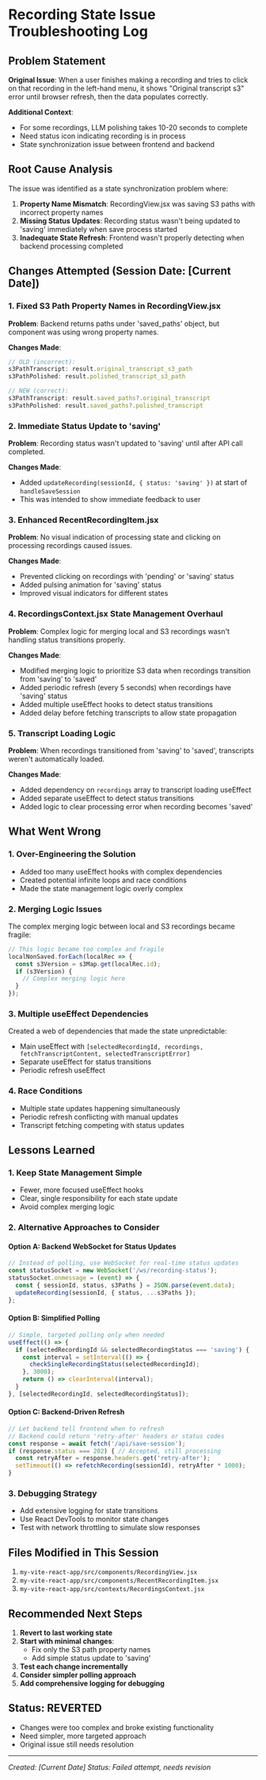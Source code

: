 # Recording State Issue Troubleshooting Log

## Problem Statement

**Original Issue**: When a user finishes making a recording and tries to click on that recording in the left-hand menu, it shows "Original transcript s3" error until browser refresh, then the data populates correctly.

**Additional Context**: 
- For some recordings, LLM polishing takes 10-20 seconds to complete
- Need status icon indicating recording is in process
- State synchronization issue between frontend and backend

## Root Cause Analysis

The issue was identified as a state synchronization problem where:
1. **Property Name Mismatch**: RecordingView.jsx was saving S3 paths with incorrect property names
2. **Missing Status Updates**: Recording status wasn't being updated to 'saving' immediately when save process started
3. **Inadequate State Refresh**: Frontend wasn't properly detecting when backend processing completed

## Changes Attempted (Session Date: [Current Date])

### 1. Fixed S3 Path Property Names in RecordingView.jsx
**Problem**: Backend returns paths under 'saved_paths' object, but component was using wrong property names.

**Changes Made**:
```javascript
// OLD (incorrect):
s3PathTranscript: result.original_transcript_s3_path
s3PathPolished: result.polished_transcript_s3_path

// NEW (correct):
s3PathTranscript: result.saved_paths?.original_transcript
s3PathPolished: result.saved_paths?.polished_transcript
```

### 2. Immediate Status Update to 'saving'
**Problem**: Recording status wasn't updated to 'saving' until after API call completed.

**Changes Made**:
- Added `updateRecording(sessionId, { status: 'saving' })` at start of `handleSaveSession`
- This was intended to show immediate feedback to user

### 3. Enhanced RecentRecordingItem.jsx
**Problem**: No visual indication of processing state and clicking on processing recordings caused issues.

**Changes Made**:
- Prevented clicking on recordings with 'pending' or 'saving' status
- Added pulsing animation for 'saving' status
- Improved visual indicators for different states

### 4. RecordingsContext.jsx State Management Overhaul
**Problem**: Complex logic for merging local and S3 recordings wasn't handling status transitions properly.

**Changes Made**:
- Modified merging logic to prioritize S3 data when recordings transition from 'saving' to 'saved'
- Added periodic refresh (every 5 seconds) when recordings have 'saving' status
- Added multiple useEffect hooks to detect status transitions
- Added delay before fetching transcripts to allow state propagation

### 5. Transcript Loading Logic
**Problem**: When recordings transitioned from 'saving' to 'saved', transcripts weren't automatically loaded.

**Changes Made**:
- Added dependency on `recordings` array to transcript loading useEffect
- Added separate useEffect to detect status transitions
- Added logic to clear processing error when recording becomes 'saved'

## What Went Wrong

### 1. Over-Engineering the Solution
- Added too many useEffect hooks with complex dependencies
- Created potential infinite loops and race conditions
- Made the state management logic overly complex

### 2. Merging Logic Issues
The complex merging logic between local and S3 recordings became fragile:
```javascript
// This logic became too complex and fragile
localNonSaved.forEach(localRec => {
  const s3Version = s3Map.get(localRec.id);
  if (s3Version) {
    // Complex merging logic here
  }
});
```

### 3. Multiple useEffect Dependencies
Created a web of dependencies that made the state unpredictable:
- Main useEffect with `[selectedRecordingId, recordings, fetchTranscriptContent, selectedTranscriptError]`
- Separate useEffect for status transitions
- Periodic refresh useEffect

### 4. Race Conditions
- Multiple state updates happening simultaneously
- Periodic refresh conflicting with manual updates
- Transcript fetching competing with status updates

## Lessons Learned

### 1. Keep State Management Simple
- Fewer, more focused useEffect hooks
- Clear, single responsibility for each state update
- Avoid complex merging logic

### 2. Alternative Approaches to Consider

#### Option A: Backend WebSocket for Status Updates
```javascript
// Instead of polling, use WebSocket for real-time status updates
const statusSocket = new WebSocket('/ws/recording-status');
statusSocket.onmessage = (event) => {
  const { sessionId, status, s3Paths } = JSON.parse(event.data);
  updateRecording(sessionId, { status, ...s3Paths });
};
```

#### Option B: Simplified Polling
```javascript
// Simple, targeted polling only when needed
useEffect(() => {
  if (selectedRecordingId && selectedRecordingStatus === 'saving') {
    const interval = setInterval(() => {
      checkSingleRecordingStatus(selectedRecordingId);
    }, 3000);
    return () => clearInterval(interval);
  }
}, [selectedRecordingId, selectedRecordingStatus]);
```

#### Option C: Backend-Driven Refresh
```javascript
// Let backend tell frontend when to refresh
// Backend could return 'retry-after' headers or status codes
const response = await fetch('/api/save-session');
if (response.status === 202) { // Accepted, still processing
  const retryAfter = response.headers.get('retry-after');
  setTimeout(() => refetchRecording(sessionId), retryAfter * 1000);
}
```

### 3. Debugging Strategy
- Add extensive logging for state transitions
- Use React DevTools to monitor state changes
- Test with network throttling to simulate slow responses

## Files Modified in This Session
1. `my-vite-react-app/src/components/RecordingView.jsx`
2. `my-vite-react-app/src/components/RecentRecordingItem.jsx`
3. `my-vite-react-app/src/contexts/RecordingsContext.jsx`

## Recommended Next Steps

1. **Revert to last working state**
2. **Start with minimal changes**:
   - Fix only the S3 path property names
   - Add simple status update to 'saving'
3. **Test each change incrementally**
4. **Consider simpler polling approach**
5. **Add comprehensive logging for debugging**

## Status: REVERTED
- Changes were too complex and broke existing functionality
- Need simpler, more targeted approach
- Original issue still needs resolution

---
*Created: [Current Date]*
*Status: Failed attempt, needs revision* 